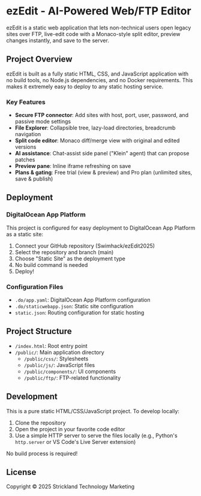 # ezEdit - AI-Powered Web/FTP Editor

ezEdit is a static web application that lets non-technical users open legacy sites over FTP, live-edit code with a Monaco-style split editor, preview changes instantly, and save to the server.

## Project Overview

ezEdit is built as a fully static HTML, CSS, and JavaScript application with no build tools, no Node.js dependencies, and no Docker requirements. This makes it extremely easy to deploy to any static hosting service.

### Key Features

- **Secure FTP connector**: Add sites with host, port, user, password, and passive mode settings
- **File Explorer**: Collapsible tree, lazy-load directories, breadcrumb navigation
- **Split code editor**: Monaco diff/merge view with original and edited versions
- **AI assistance**: Chat-assist side panel ("Klein" agent) that can propose patches
- **Preview pane**: Inline iframe refreshing on save
- **Plans & gating**: Free trial (view & preview) and Pro plan (unlimited sites, save & publish)

## Deployment

### DigitalOcean App Platform

This project is configured for easy deployment to DigitalOcean App Platform as a static site:

1. Connect your GitHub repository (Swimhack/ezEdit2025)
2. Select the repository and branch (main)
3. Choose "Static Site" as the deployment type
4. No build command is needed
5. Deploy!

### Configuration Files

- `.do/app.yaml`: DigitalOcean App Platform configuration
- `.do/staticwebapp.json`: Static site configuration
- `static.json`: Routing configuration for static hosting

## Project Structure

- `/index.html`: Root entry point
- `/public/`: Main application directory
  - `/public/css/`: Stylesheets
  - `/public/js/`: JavaScript files
  - `/public/components/`: UI components
  - `/public/ftp/`: FTP-related functionality

## Development

This is a pure static HTML/CSS/JavaScript project. To develop locally:

1. Clone the repository
2. Open the project in your favorite code editor
3. Use a simple HTTP server to serve the files locally (e.g., Python's `http.server` or VS Code's Live Server extension)

No build process is required!

## License

Copyright © 2025 Strickland Technology Marketing
